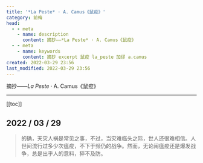 ```yaml
---
title: '*La Peste* · A. Camus《鼠疫》'
category: 前脩
head:
  - - meta
    - name: description
      content: 摘抄——*La Peste* · A. Camus《鼠疫》
  - - meta
    - name: keywords
      content: 摘抄 excerpt 鼠疫 la_peste 加缪 a.camus
created: 2022-03-29 23:56
last_modified: 2022-03-29 23:56
---
```


摘抄——_La Peste_ · A. Camus《鼠疫》

---

[[toc]]

## 2022 / 03 / 29

> 的确，天灾人祸是常见之事，不过，当灾难临头之际，世人还很难相信。人世间流行过多少次瘟疫，不下于频仍的战争。然而，无论闹瘟疫还是爆发战争，总是出乎人的意料，猝不及防。
